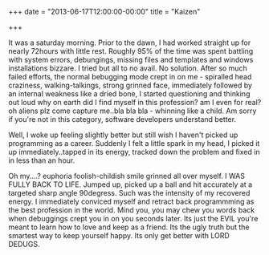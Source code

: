 +++
date = "2013-06-17T12:00:00-00:00"
title = "Kaizen"

+++

It was a saturday morning. Prior to the dawn, I had worked straight up for nearly 72hours with little rest. Roughly 95% of the time was spent battling with system errors, debungings, missing files and templates and windows installations bizzare. I tried but all to no avail. No solution. After so much failed efforts, the normal bebugging mode crept in on me - spiralled head craziness, walking-talkings, strong grinned face, immediately followed by an internal weakness like a dried bone, I started questioning and thinking out loud why on earth did I find myself in this profession? am I even for real? oh aliens plz come capture me..bla bla bla - whinning like a child. Am sorry if you're not in this category, software developers understand better. 

Well, I woke up feeling slightly better but still wish I haven't picked up programming as a career. Suddenly I felt a little spark in my head, I picked it up immediately..tapped in its energy, tracked down the problem and fixed in in less than an hour.

Oh my....? euphoria foolish-childish smile grinned all over myself. I WAS FULLY BACK TO LIFE. Jumped up, picked up a ball and hit accurately at a targeted sharp angle 90degress. Such was the intensity of my recovered energy. I immediately conviced myself and retract back programmming as the best profession in the world. Mind you, you may chew you words back when debuggings crept you in on you seconds later. Its just the EVIL you're meant to learn how to love and keep as a friend. Its the ugly truth but the smartest way to keep yourself happy. Its only get better with LORD DEDUGS. 